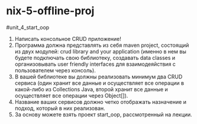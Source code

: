 # nix-5-offline-proj

#unit_4_start_oop
1. Написать консольное CRUD приложение!
2. Программа должна представлять из себя maven project, состоящий
   из двух модулей: crud library and your application (именно в
   нем вы будете подключать свою библиотеку, создавать data
   classes и организовывать user friendly interfaces для
   взаимодеяйствия с пользователем через консоль).
3. В вашей библиотеке вы должны реализовать минимум два CRUD
   сервиса (один хранит все данные и осуществляет все операции в
   какой-либо из Collections Java, второй хранит все данные и
   осуществляет все операции через Object[]).
4. Название ваших сервисов должно четко отображать назначение и
   подход, который в них реализован.
5. За основу можете взять проект start_oop, рассмотренный на
лекции.
